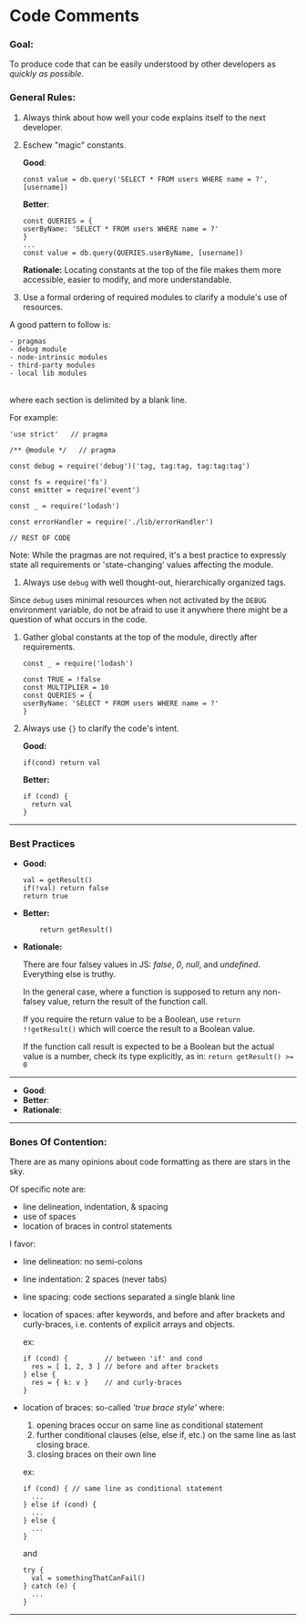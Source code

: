 # Code Comments

### Goal:
To produce code that can be easily understood by other developers as *quickly as possible*.

### General Rules:

1. Always think about how well your code explains itself to the next developer.

1. Eschew "magic" constants.

    **Good**:
    ```
    const value = db.query('SELECT * FROM users WHERE name = ?', [username])
    ```

    **Better**:
    ```
    const QUERIES = {
    userByName: 'SELECT * FROM users WHERE name = ?'
    }
    ...
    const value = db.query(QUERIES.userByName, [username])
    ```

    **Rationale:**
    Locating constants at the top of the file makes them more accessible, easier to modify, and more understandable.

1. Use a formal ordering of required modules to clarify a module's use of resources.

  A good pattern to follow is:
  
    - pragmas
    - debug module
    - node-intrinsic modules
    - third-party modules
    - local lib modules

  <br/>where each section is delimited by a blank line.

  For example:
  ```
  'use strict'   // pragma

  /** @module */   // pragma

  const debug = require('debug')('tag, tag:tag, tag:tag:tag')

  const fs = require('fs')
  const emitter = require('event')

  const _ = require('lodash')

  const errorHandler = require('./lib/errorHandler')

  // REST OF CODE
  ```

  Note: While the pragmas are not required, it's a best practice to expressly state all requirements or 'state-changing' values affecting the module.

1. Always use `debug` with well thought-out, hierarchically organized tags.

  Since `debug` uses minimal resources when not activated by the `DEBUG` environment variable, do not be afraid to use it anywhere there might be a question of what occurs in the code.

1. Gather global constants at the top of the module, directly after requirements.
    ```
    const _ = require('lodash')

    const TRUE = !false
    const MULTIPLIER = 10
    const QUERIES = {
    userByName: 'SELECT * FROM users WHERE name = ?'
    }
    ```

1. Always use `{}` to clarify the code's intent.

    **Good:**
    ```
    if(cond) return val
    ```

    **Better:**

    ```
    if (cond) {
      return val
    }
    ```

---
### Best Practices

- **Good:**
    ```
    val = getResult()
    if(!val) return false
    return true
    ```

- **Better:**
    ```
        return getResult()
    ```
- **Rationale:**

  There are four falsey values in JS: *false*, *0*, *null*, and *undefined*. Everything else is truthy.

  In the general case, where a function is supposed to return any non-falsey value, return the result of the function call.

  If you require the return value to be a Boolean, use `return !!getResult()` which will coerce the result to a Boolean value.

  If the function call result is expected to be a Boolean but the actual value is a number, check its type explicitly, as in: `return getResult() >= 0`

---

- **Good**:
- **Better**:
- **Rationale**:

---

### Bones Of Contention:

There are as many opinions about code formatting as there are stars in the sky.

Of specific note are:

- line delineation, indentation, & spacing
- use of spaces
- location of braces in control statements

I favor:

- line delineation: no semi-colons
- line indentation: 2 spaces (never tabs)
- line spacing: code sections separated a single blank line
- location of spaces: after keywords, and before and after brackets and curly-braces, i.e. contents of explicit arrays and objects.

  ex:
  ```
  if (cond) {         // between 'if' and cond
    res = [ 1, 2, 3 ] // before and after brackets
  } else {
    res = { k: v }    // and curly-braces
  }
  ```
- location of braces: so-called *'true brace style'*
  where:
  1. opening braces occur on same line as conditional statement
  1. further conditional clauses (else, else if, etc.) on the same line as last closing brace.
  1. closing braces on their own line

  ex:
  ```
  if (cond) { // same line as conditional statement
    ...
  } else if (cond) {
    ...
  } else {
    ...
  }
  ```
  and
  ```
  try {
    val = somethingThatCanFail()
  } catch (e) {
    ...
  }
  ```

---
